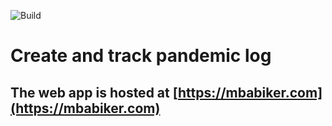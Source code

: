 ![Build](https://github.com/mhashimm/mb.srs/actions/workflows/dotnet.yml/badge.svg)


#  Create and track pandemic log
## The web app is hosted at [https://mbabiker.com](https://mbabiker.com)

